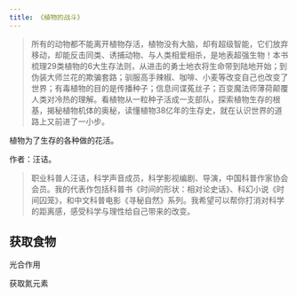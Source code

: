 ```yaml
---
title: 《植物的战斗》
---
```


> 所有的动物都不能离开植物存活，植物没有大脑，却有超级智能，它们放弃移动，却能反击同类、诱捕动物、与人类相爱相杀，是地表超强生物！本书梳理29类植物的6大生存法则，从进击的勇士地衣将生命带到陆地开始；到伪装大师兰花的欺骗套路；驯服高手辣椒、咖啡、小麦等改变自己也改变了世界；有毒植物的目的是传播种子；信息间谍菟丝子；百变魔法师薄荷颠覆人类对冷热的理解。看植物从一粒种子活成一支部队，探索植物生存的根基，揭秘植物机体的奥秘，读懂植物38亿年的生存史，就在认识世界的道路上又前进了一小步。

植物为了生存的各种做的花活。

作者：汪诘。
> 职业科普人汪诘，科学声音成员，科学影视编剧、导演，中国科普作家协会会员。我的代表作包括科普书《时间的形状：相对论史话》、科幻小说《时间囚笼》，和中文科普电影《寻秘自然》系列。我希望可以帮你打消对科学的距离感，感受科学与理性给自己带来的改变。

## 获取食物
光合作用

获取氮元素


